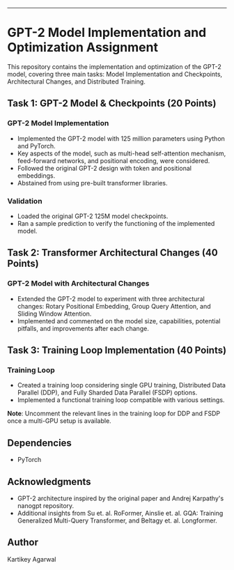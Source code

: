 ---

# GPT-2 Model Implementation and Optimization Assignment

This repository contains the implementation and optimization of the GPT-2 model, covering three main tasks: Model Implementation and Checkpoints, Architectural Changes, and Distributed Training.

## Task 1: GPT-2 Model & Checkpoints (20 Points)

### GPT-2 Model Implementation
- Implemented the GPT-2 model with 125 million parameters using Python and PyTorch.
- Key aspects of the model, such as multi-head self-attention mechanism, feed-forward networks, and positional encoding, were considered.
- Followed the original GPT-2 design with token and positional embeddings.
- Abstained from using pre-built transformer libraries.

### Validation
- Loaded the original GPT-2 125M model checkpoints.
- Ran a sample prediction to verify the functioning of the implemented model.

## Task 2: Transformer Architectural Changes (40 Points)

### GPT-2 Model with Architectural Changes
- Extended the GPT-2 model to experiment with three architectural changes: Rotary Positional Embedding, Group Query Attention, and Sliding Window Attention.
- Implemented and commented on the model size, capabilities, potential pitfalls, and improvements after each change.

## Task 3: Training Loop Implementation (40 Points)

### Training Loop
- Created a training loop considering single GPU training, Distributed Data Parallel (DDP), and Fully Sharded Data Parallel (FSDP) options.
- Implemented a functional training loop compatible with various settings.

**Note**: Uncomment the relevant lines in the training loop for DDP and FSDP once a multi-GPU setup is available.

## Dependencies
- PyTorch

## Acknowledgments
- GPT-2 architecture inspired by the original paper and Andrej Karpathy's nanogpt repository.
- Additional insights from Su et. al. RoFormer, Ainslie et. al. GQA: Training Generalized Multi-Query Transformer, and Beltagy et. al. Longformer.

## Author
Kartikey Agarwal
